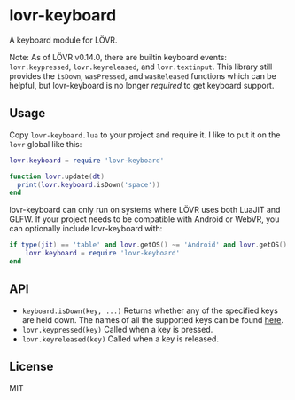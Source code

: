 lovr-keyboard
===

A keyboard module for LÖVR.

Note: As of LÖVR v0.14.0, there are builtin keyboard events: `lovr.keypressed`, `lovr.keyreleased`,
and `lovr.textinput`.  This library still provides the `isDown`, `wasPressed`, and `wasReleased`
functions which can be helpful, but lovr-keyboard is no longer *required* to get keyboard support.

Usage
---

Copy `lovr-keyboard.lua` to your project and require it.  I like to put it on the `lovr` global like this:

```lua
lovr.keyboard = require 'lovr-keyboard'

function lovr.update(dt)
  print(lovr.keyboard.isDown('space'))
end
```

lovr-keyboard can only run on systems where LÖVR uses both LuaJIT and GLFW. If your project needs to be compatible with Android or WebVR, you can optionally include lovr-keyboard with:

```lua
if type(jit) == 'table' and lovr.getOS() ~= 'Android' and lovr.getOS() ~= 'Web' then
	lovr.keyboard = require 'lovr-keyboard'
end
```

API
---

- `keyboard.isDown(key, ...)` Returns whether any of the specified keys are held down.  The names of
  all the supported keys can be found [here](https://github.com/bjornbytes/lovr-keyboard/blob/master/lovr-keyboard.lua#L15).
- `lovr.keypressed(key)` Called when a key is pressed.
- `lovr.keyreleased(key)` Called when a key is released.

License
---

MIT

